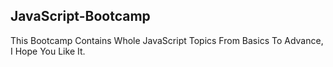 ## JavaScript-Bootcamp
This Bootcamp Contains Whole JavaScript Topics From Basics To Advance, I Hope You Like It.
